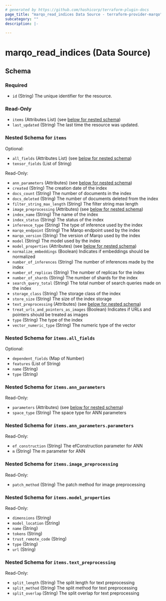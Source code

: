 ```yaml
---
# generated by https://github.com/hashicorp/terraform-plugin-docs
page_title: "marqo_read_indices Data Source - terraform-provider-marqo"
subcategory: ""
description: |-
  
---
```


# marqo_read_indices (Data Source)





<!-- schema generated by tfplugindocs -->
## Schema

### Required

- `id` (String) The unique identifier for the resource.

### Read-Only

- `items` (Attributes List) (see [below for nested schema](#nestedatt--items))
- `last_updated` (String) The last time the resource was updated.

<a id="nestedatt--items"></a>
### Nested Schema for `items`

Optional:

- `all_fields` (Attributes List) (see [below for nested schema](#nestedatt--items--all_fields))
- `tensor_fields` (List of String)

Read-Only:

- `ann_parameters` (Attributes) (see [below for nested schema](#nestedatt--items--ann_parameters))
- `created` (String) The creation date of the index
- `docs_count` (String) The number of documents in the index
- `docs_deleted` (String) The number of documents deleted from the index
- `filter_string_max_length` (String) The filter string max length
- `image_preprocessing` (Attributes) (see [below for nested schema](#nestedatt--items--image_preprocessing))
- `index_name` (String) The name of the index
- `index_status` (String) The status of the index
- `inference_type` (String) The type of inference used by the index
- `marqo_endpoint` (String) The Marqo endpoint used by the index
- `marqo_version` (String) The version of Marqo used by the index
- `model` (String) The model used by the index
- `model_properties` (Attributes) (see [below for nested schema](#nestedatt--items--model_properties))
- `normalize_embeddings` (Boolean) Indicates if embeddings should be normalized
- `number_of_inferences` (String) The number of inferences made by the index
- `number_of_replicas` (String) The number of replicas for the index
- `number_of_shards` (String) The number of shards for the index
- `search_query_total` (String) The total number of search queries made on the index
- `storage_class` (String) The storage class of the index
- `store_size` (String) The size of the index storage
- `text_preprocessing` (Attributes) (see [below for nested schema](#nestedatt--items--text_preprocessing))
- `treat_urls_and_pointers_as_images` (Boolean) Indicates if URLs and pointers should be treated as images
- `type` (String) The type of the index
- `vector_numeric_type` (String) The numeric type of the vector

<a id="nestedatt--items--all_fields"></a>
### Nested Schema for `items.all_fields`

Optional:

- `dependent_fields` (Map of Number)
- `features` (List of String)
- `name` (String)
- `type` (String)


<a id="nestedatt--items--ann_parameters"></a>
### Nested Schema for `items.ann_parameters`

Read-Only:

- `parameters` (Attributes) (see [below for nested schema](#nestedatt--items--ann_parameters--parameters))
- `space_type` (String) The space type for ANN parameters

<a id="nestedatt--items--ann_parameters--parameters"></a>
### Nested Schema for `items.ann_parameters.parameters`

Read-Only:

- `ef_construction` (String) The efConstruction parameter for ANN
- `m` (String) The m parameter for ANN



<a id="nestedatt--items--image_preprocessing"></a>
### Nested Schema for `items.image_preprocessing`

Read-Only:

- `patch_method` (String) The patch method for image preprocessing


<a id="nestedatt--items--model_properties"></a>
### Nested Schema for `items.model_properties`

Read-Only:

- `dimensions` (String)
- `model_location` (String)
- `name` (String)
- `tokens` (String)
- `trust_remote_code` (String)
- `type` (String)
- `url` (String)


<a id="nestedatt--items--text_preprocessing"></a>
### Nested Schema for `items.text_preprocessing`

Read-Only:

- `split_length` (String) The split length for text preprocessing
- `split_method` (String) The split method for text preprocessing
- `split_overlap` (String) The split overlap for text preprocessing

